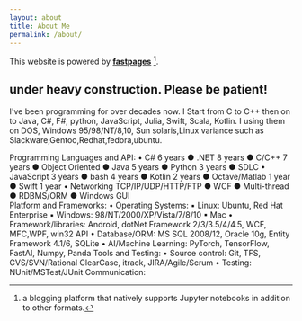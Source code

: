 ```yaml
---
layout: about
title: About Me
permalink: /about/
---
```


This website is powered by **[fastpages](https://github.com/fastai/fastpages)** [^1].


## under heavy construction. Please be patient!

I've been programming for over decades now.
I Start from C to C++ then on to Java, C#, F#, python, JavaScript, Julia, Swift, Scala, Kotlin.
I using them on DOS, Windows 95/98/NT/8,10, Sun solaris,Linux variance such as Slackware,Gentoo,Redhat,fedora,ubuntu.

Programming Languages and API:
    • C#  6 years ●  .NET 8 years ●   C/C++ 7 years ●  Object Oriented   ●   Java 5 years ●  Python  3 years ●  SDLC
    • JavaScript 3 years ●  bash 4 years ●  Kotlin 2 years ●  Octave/Matlab   1 year ●  Swift 1 year
    • Networking TCP/IP/UDP/HTTP/FTP  ● WCF  ●  Multi-thread  ●  RDBMS/ORM  ●  Windows GUI  
Platform and Frameworks:
    • Operating Systems: 
            ▪ Linux: Ubuntu, Red Hat Enterprise 
            ▪ Windows: 98/NT/2000/XP/Vista/7/8/10
            ▪ Mac
    • Framework/libraries: Android, dotNet Framework 2/3/3.5/4/4.5, WCF, MFC,WPF, win32 API 
    • Database/ORM: MS SQL 2008/12, Oracle 10g, Entity Framework 4.1/6, SQLite
    • AI/Machine Learning: PyTorch, TensorFlow, FastAI, Numpy, Panda
Tools and Testing:
    • Source control: Git, TFS, CVS/SVN/Rational ClearCase, itrack, JIRA/Agile/Scrum
    • Testing: NUnit/MSTest/JUnit
Communication:

[^1]:a blogging platform that natively supports Jupyter notebooks in addition to other formats.
